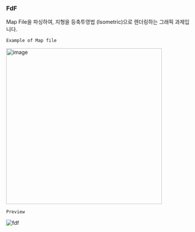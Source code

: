 ### FdF

Map File을 파싱하여, 지형을 등축투영법 (Isometric)으로 렌더링하는 그래픽 과제입니다.

`Example of Map file`

<img width="420" alt="image" src="https://github.com/SeongMinJin/42seoul/assets/73181329/0fac32df-02af-4d42-8c1c-4563d1647236">


`Preview`

![fdf](https://github.com/SeongMinJin/42seoul/assets/73181329/9128165c-db7e-4992-9051-d9a4bb01491d)
